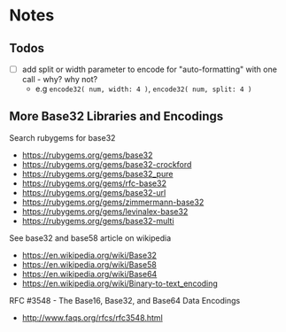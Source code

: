 # Notes

## Todos

- [ ]  add split or width parameter to encode for "auto-formatting" with one call - why? why not?
   - e.g `encode32( num, width: 4 )`, `encode32( num, split: 4 )`



## More Base32 Libraries and Encodings

Search rubygems for base32

- https://rubygems.org/gems/base32
- https://rubygems.org/gems/base32-crockford
- https://rubygems.org/gems/base32_pure
- https://rubygems.org/gems/rfc-base32
- https://rubygems.org/gems/base32-url
- https://rubygems.org/gems/zimmermann-base32
- https://rubygems.org/gems/levinalex-base32
- https://rubygems.org/gems/base32-multi

See base32 and base58 article on wikipedia

- https://en.wikipedia.org/wiki/Base32
- https://en.wikipedia.org/wiki/Base58
- https://en.wikipedia.org/wiki/Base64
- https://en.wikipedia.org/wiki/Binary-to-text_encoding

RFC #3548 - The Base16, Base32, and Base64 Data Encodings

- http://www.faqs.org/rfcs/rfc3548.html
